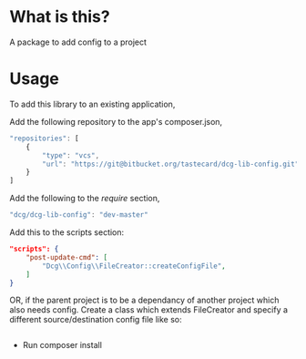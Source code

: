 # What is this?

A package to add config to a project

# Usage

To add this library to an existing application, 

Add the following repository to the app's composer.json,
```javascript
"repositories": [
    {
        "type": "vcs",
        "url": "https://git@bitbucket.org/tastecard/dcg-lib-config.git"
    }
]
```   
            
Add the following to the _require_ section, 
```javascript
"dcg/dcg-lib-config": "dev-master"
```    

Add this to the scripts section: 
```json
"scripts": {
    "post-update-cmd": [
        "Dcg\\Config\\FileCreator::createConfigFile",        
    ]
}
```

OR, if the parent project is to be a dependancy of another project which also needs config. Create a class which extends FileCreator and specify a different source/destination config file like so:

```json

``` 


* Run composer install